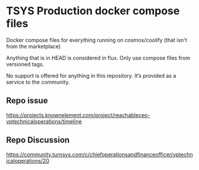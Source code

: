 # TSYS Production docker compose files

Docker compose files for everything running on cosmos/coolify (that isn't from the marketplace)

Anything that is in HEAD is considered in flux. Only use compose files from versioned tags. 

No support is offered for anything in this repository. It’s provided as a service to the community. 

## Repo issue
https://projects.knownelement.com/project/reachableceo-vptechnicaloperations/timeline

## Repo Discussion
https://community.turnsys.com/c/chiefoperationsandfinanceofficer/vptechnicaloperations/20